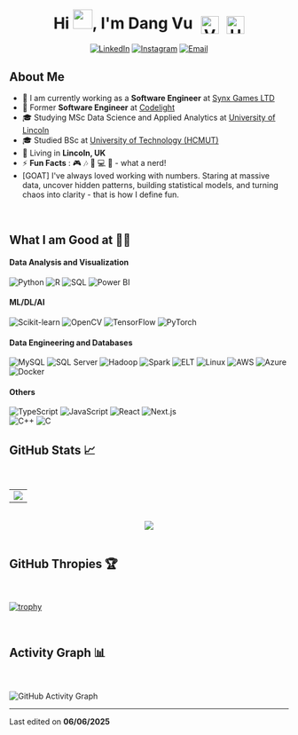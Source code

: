 <h1 align="center">
  Hi <img src="https://media.giphy.com/media/hvRJCLFzcasrR4ia7z/giphy.gif" width="35">, I'm Dang Vu
  <!-- Vietnam flag SVG -->
  <img src="https://upload.wikimedia.org/wikipedia/commons/2/21/Flag_of_Vietnam.svg" alt="Vietnam Flag" width="32" style="vertical-align:middle; margin-left:8px;">
  <!-- UK flag SVG -->
  <img src="https://upload.wikimedia.org/wikipedia/en/a/ae/Flag_of_the_United_Kingdom.svg" alt="UK Flag" width="32" style="vertical-align:middle; margin-left:8px;">
</h1>

<div align="center">

  [![LinkedIn](https://img.shields.io/badge/-LinkedIn-0A66C2?logo=linkedin&logoColor=white)](https://www.linkedin.com/in/dang-vu-5a441a240/)
  [![Instagram](https://img.shields.io/badge/-Instagram-E4405F?logo=instagram&logoColor=white)](https://www.instagram.com/dang.vudangtna1/)
  [![Email](https://img.shields.io/badge/-Email-D14836?logo=gmail&logoColor=white)](mailto:dangvuintheuk@gmail.com)
  
</div>

## About Me

- 🏢 I am currently working as a **Software Engineer** at [Synx Games LTD](https://synx.games/)
- 🏢 Former **Software Engineer** at [Codelight](https://codelight.co/)
- 🎓 Studying MSc Data Science and Applied Analytics at [University of Lincoln](https://www.lincoln.ac.uk/)
- 🎓 Studied BSc at [University of Technology (HCMUT)](https://hcmut.edu.vn/en)
- 🏡 Living in **Lincoln, UK**
- ⚡ **Fun Facts** : 🎮 🎶 📖 💻 🍕 - what a nerd! 
- [GOAT] I've always loved working with numbers. Staring at massive data, uncover hidden patterns, building statistical models, and turning chaos into clarity - that is how I define fun.

<br>

## What I am Good at 🧑‍💻

<!-- Data Analysis and Visualization -->
#### Data Analysis and Visualization
![Python](https://img.shields.io/badge/-Python-3776AB?logo=python&logoColor=white)  ![R](https://img.shields.io/badge/-R-276DC3?logo=r&logoColor=white)  ![SQL](https://img.shields.io/badge/-SQL-4479A1?logo=sqlite&logoColor=white)  ![Power BI](https://img.shields.io/badge/-Power%20BI-F2C811?logo=power-bi&logoColor=black)

#### ML/DL/AI
![Scikit-learn](https://img.shields.io/badge/-Scikit--learn-F7931E?logo=scikit-learn&logoColor=white)  ![OpenCV](https://img.shields.io/badge/-OpenCV-5C3EE8?logo=opencv&logoColor=white)  ![TensorFlow](https://img.shields.io/badge/-TensorFlow-FF6F00?logo=tensorflow&logoColor=white)  ![PyTorch](https://img.shields.io/badge/-PyTorch-EE4C2C?logo=pytorch&logoColor=white)

#### Data Engineering and Databases
![MySQL](https://img.shields.io/badge/-MySQL-4479A1?logo=mysql&logoColor=white)  ![SQL Server](https://img.shields.io/badge/-SQL%20Server-CC2927?logo=microsoft-sql-server&logoColor=white)  ![Hadoop](https://img.shields.io/badge/-Hadoop-66CCFF?logo=apache-hadoop&logoColor=black)  ![Spark](https://img.shields.io/badge/-Spark-E25A1C?logo=apache-spark&logoColor=white)  ![ELT](https://img.shields.io/badge/-ELT-4AB8A4?logo=dataiku&logoColor=white)  ![Linux](https://img.shields.io/badge/-Linux-FCC624?logo=linux&logoColor=black)  ![AWS](https://img.shields.io/badge/-AWS-232F3E?logo=amazon-aws&logoColor=white)  ![Azure](https://img.shields.io/badge/-Azure-0078D4?logo=microsoft-azure&logoColor=white)  ![Docker](https://img.shields.io/badge/-Docker-2496ED?logo=docker&logoColor=white)

#### Others
![TypeScript](https://img.shields.io/badge/-TypeScript-3178C6?logo=typescript&logoColor=white)  ![JavaScript](https://img.shields.io/badge/-JavaScript-F7DF1E?logo=javascript&logoColor=black)  ![React](https://img.shields.io/badge/-React-61DAFB?logo=react&logoColor=black)  ![Next.js](https://img.shields.io/badge/-Next.js-000000?logo=next.js&logoColor=white)  
![C++](https://img.shields.io/badge/-C++-00599C?logo=c%2B%2B&logoColor=white)  ![C](https://img.shields.io/badge/-C-555555?logo=c&logoColor=white)
<br>

## GitHub Stats 📈

<br>

<div align="center">

  <table>
    <tr>
      <td>
        <img src="https://github-readme-stats.vercel.app/api?username=dangtna1&show_icons=true&theme=algolia" />
      </td>
<!--       <td>
        <img src="https://github-readme-streak-stats.herokuapp.com?user=dangtna1&theme=algolia" />
      </td> -->
    </tr>
  </table>

  <br/>

  <img src="https://github-readme-stats.vercel.app/api/top-langs/?username=dangtna1&hide=C,Assembly,PHP,Makefile,HTML,CSS&layout=compact&theme=algolia">

</div>


<br>

## GitHub Thropies 🏆

<br>

[![trophy](https://github-profile-trophy.vercel.app/?username=dangtna1)](https://github.com/dangtna1/github-profile-trophy)

<br>

## Activity Graph 📊

<br>

![GitHub Activity Graph](https://github-readme-activity-graph.vercel.app/graph?username=dangtna1&bg_color=0d1117&color=58a6ff&line=007acc&point=1f6feb&area=true&hide_border=true)


---


Last edited on **06/06/2025**
